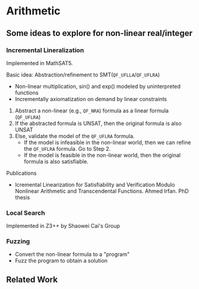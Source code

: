 # Arithmetic

## Some ideas to explore for non-linear real/integer

### Incremental Lineralization

Implemented in MathSAT5.

Basic idea: Abstraction/refinement to SMT(`QF_UFLLA`/`QF_UFLRA`)

- Non-linear multiplication, sin() and exp() modeled by uninterpreted functions
- Incrementally axiomatization on demand by linear constraints

1. Abstract a non-linear (e.g., `QF_NRA`) formula as a linear formula (`QF_UFLRA`)
2. If the abstracted formula is UNSAT, then the original formula is also UNSAT
3. Else, validate the model of the `QF_UFLRA` formula.
    + If the model is infeasible in the non-linear world, then
      we can refine the `QF_UFLRA` formula. Go to Step 2.
    + If the model is feasible in the non-linear world, then
      the original formula is also satisfiable.

Publications
- Icremental Linearization for Satisfiability and Verification Modulo Nonlinear Arithmetic and Transcendental Functions.
Ahmed Irfan. PhD thesis

### Local Search

Implemented in Z3++ by Shaowei Cai's Group

### Fuzzing

- Convert the non-linear formula to a "program"
- Fuzz the program to obtain a solution

## Related Work

